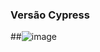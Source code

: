 ### Versão Cypress
##![image](https://user-images.githubusercontent.com/50705825/172053002-87c12407-6539-4d34-aa54-0905980b41bd.png)
